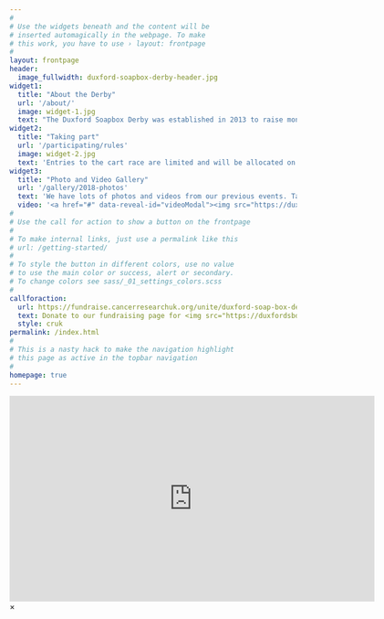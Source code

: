 ```yaml
---
#
# Use the widgets beneath and the content will be
# inserted automagically in the webpage. To make
# this work, you have to use › layout: frontpage
#
layout: frontpage
header:
  image_fullwidth: duxford-soapbox-derby-header.jpg
widget1:
  title: "About the Derby"
  url: '/about/'
  image: widget-1.jpg
  text: "The Duxford Soapbox Derby was established in 2013 to raise money for Cancer Research UK in memory of Phil Hill. It's a  wonderful chaotic dash around the village by would be grand prix stars racing in anything from a wheelbarrow to an old iron bath."
widget2:
  title: "Taking part"
  url: '/participating/rules'
  image: widget-2.jpg
  text: 'Entries to the cart race are limited and will be allocated on a first come, first served basis. Applications must be received by 31st August 2019.'
widget3:
  title: "Photo and Video Gallery"
  url: '/gallery/2018-photos'
  text: 'We have lots of photos and videos from our previous events. Take a look and see if you can get some inspiration for your own cart design!'
  video: '<a href="#" data-reveal-id="videoModal"><img src="https://duxfordsbd.github.io/SBD_web/images/widget-3.png"" width="302" height="200" alt=""/></a>'
#
# Use the call for action to show a button on the frontpage
#
# To make internal links, just use a permalink like this
# url: /getting-started/
#
# To style the button in different colors, use no value
# to use the main color or success, alert or secondary.
# To change colors see sass/_01_settings_colors.scss
#
callforaction:
  url: https://fundraise.cancerresearchuk.org/unite/duxford-soap-box-derby-2019?_ga=2.103161541.437085530.1552899240-1415119213.1551092232
  text: Donate to our fundraising page for <img src="https://duxfordsbd.github.io/SBD_web/images/200px-Cancer_Research_uk.png"></img>  ›
  style: cruk
permalink: /index.html
#
# This is a nasty hack to make the navigation highlight
# this page as active in the topbar navigation
#
homepage: true
---
```

<div id="videoModal" class="reveal-modal large" data-reveal="">
  <div class="flex-video widescreen vimeo" style="display: block;">
    <iframe width="640" height="360" src="https://www.youtube.com/embed/Z8McY2qDswI" frameborder="0" allow="accelerometer; autoplay; encrypted-media; gyroscope; picture-in-picture" allowfullscreen></iframe>
  </div>
  <a class="close-reveal-modal">&#215;</a>
</div>
